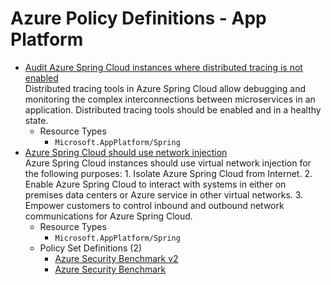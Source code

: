 # Azure Policy Definitions - App Platform

* [Audit Azure Spring Cloud instances where distributed tracing is not enabled](https://github.com/Azure/azure-policy/tree/master/built-in-policies/policyDefinitions/App%20Platform/Spring_DistributedTracing_Audit.json)  
  Distributed tracing tools in Azure Spring Cloud allow debugging and monitoring the complex interconnections between microservices in an application. Distributed tracing tools should be enabled and in a healthy state. 
  * Resource Types 
    * `Microsoft.AppPlatform/Spring` 
* [Azure Spring Cloud should use network injection](https://github.com/Azure/azure-policy/tree/master/built-in-policies/policyDefinitions/App%20Platform/Spring_VNETEnabled_Audit.json)  
  Azure Spring Cloud instances should use virtual network injection for the following purposes: 1. Isolate Azure Spring Cloud from Internet. 2. Enable Azure Spring Cloud to interact with systems in either on premises data centers or Azure service in other virtual networks. 3. Empower customers to control inbound and outbound network communications for Azure Spring Cloud. 
  * Resource Types 
    * `Microsoft.AppPlatform/Spring` 
  * Policy Set Definitions (2)  
    * [Azure Security Benchmark v2](https://github.com/Azure/azure-policy/tree/master/built-in-policies/policySetDefinitions/Regulatory%20Compliance/asb_v2.json)  
    * [Azure Security Benchmark](https://github.com/Azure/azure-policy/tree/master/built-in-policies/policySetDefinitions/Security%20Center/AzureSecurityCenter.json)  
